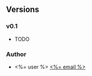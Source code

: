 ## Versions

### v0.1

* TODO

### Author

* <%= user %> <a href="mailto:<%= email %>"><%= email %></a>

